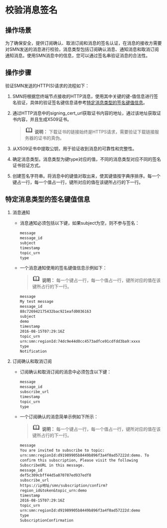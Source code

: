 # 校验消息签名<a name="smn_ug_a9003"></a>

## 操作场景<a name="section17809887144332"></a>

为了确保安全，提供订阅确认、取消订阅和消息的签名认证，在消息的接收方需要对SMN发送的消息进行校验，消息类型包括订阅确认消息、通知消息和取消订阅通知消息。使用SMN消息中的信息，您可以通过签名串验证消息的合法性。

## 操作步骤<a name="section53719410101322"></a>

验证SMN发送的HTTP\(S\)请求的流程如下：

1.  SMN将根据您终端节点接收的HTTP消息，使用其中关键的键-值信息进行签名验证，具体的验证签名键信息请参考[特定消息类型的签名键值信息](#section39070097101940)。
2.  通过HTTP消息中的signing\_cert\_url获取证书内容的地址，通过该地址获取证书内容，并且生成X509证书。

    >![](public_sys-resources/icon-note.gif) **说明：** 
    >下载证书的链接始终是HTTPS请求，需要验证下载链接服务器的证书的真伪。

3.  从X509证书中提取公钥，用于验证收到消息的可靠性和完整性。
4.  确定消息类型。消息类型为键type对应的值，不同的消息类型对应不同的签名证书验证方式。
5.  创建签名字符串。将消息中的键值对取出来，使其键值按字典序排序。每一个键占一行，每一个值占一行，键所对应的值在该键所占行的下一行。

## 特定消息类型的签名键值信息<a name="section39070097101940"></a>

1.  消息通知
    -   消息通知必须包括以下键，如果subject为空，则不参与签名：

        ```
        message
        message_id
        subject
        timestamp
        topic_urn
        type
        ```

    -   一个消息通知使用的签名键值信息示例如下：

        >![](public_sys-resources/icon-note.gif) **说明：** 
        >每一个键占一行，每一个值占一行，键所对应的值在该键所占行的下一行。

        ```
        message
        My test message
        message_id
        88c726942175432bac921eafd0036163
        subject
        demo
        timestamp
        2016-08-15T07:29:16Z
        topic_urn
        urn:smn:regionId:74dc9e44d0cc4573adfce91cdfdd3ba9:xxxx
        type
        Notification
        ```

2.  订阅确认和取消订阅
    -   订阅确认和取消订阅的消息中必须包含以下键：

        ```
        message
        message_id
        subscribe_url
        timestamp
        topic_urn
        type
        ```

    -   一个订阅确认的消息简单示例如下所示：

        >![](public_sys-resources/icon-note.gif) **说明：** 
        >每一个键占一行，每一个值占一行，键所对应的值在该键所占行的下一行。

        ```
        message
        You are invited to subscribe to topic: urn:smn:regionId:d91989905b8449b896f3a4f0ad57222d:demo. To confirm this subscription, Please visit the following SubscribeURL in this message.
        message_id
        def5c309cbff44d5a870787ed937edf8
        subscribe_url
        https://ip地址/smn/subscription/confirm?region_id&token&topic_urn:demo
        timestamp
        2016-08-15T07:29:16Z
        topic_urn
        urn:smn:regionId:d91989905b8449b896f3a4f0ad57222d:demo
        type
        SubscriptionConfirmation
        ```



